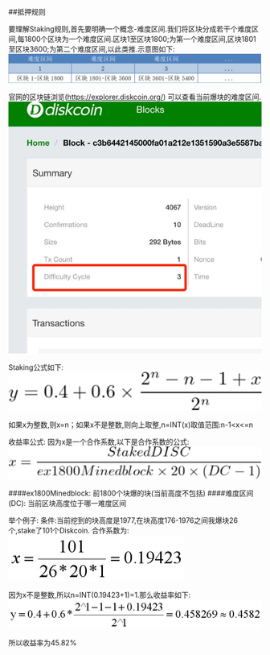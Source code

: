 ##抵押规则

要理解Staking规则,首先要明确一个概念-难度区间.我们将区块分成若干个难度区间,每1800个区块为一个难度区间.区块1至区块1800;为第一个难度区间,区块1801至区块3600;为第二个难度区间,以此类推.示意图如下:
![alt](image/difficultycycle.png)

官网的区块链浏览(https://explorer.diskcoin.org/) 可以查看当前爆块的难度区间.
![alt](image/ViewDC.jpg)

Staking公式如下:
![alt](image/RewardRatioFormula.png)

如果x为整数,则x=n；如果x不是整数,则向上取整,n=INT(x)取值范围:n-1<x<=n

收益率公式:
因为x是一个合作系数,以下是合作系数的公式:
![alt](image/CooperativeFactorFormula.jpg)

####ex1800Minedblock: 前1800个块爆的块(当前高度不包括)
####难度区间(DC): 当前区块高度位于哪一难度区间

举个例子:
条件:当前挖到的块高度是1977,在块高度176-1976之间我爆块26个,stake了101个Diskcoin.
合作系数为:
![alt](image/CooperativeFactorInExample.jpg)

因为x不是整数,所以n=INT(0.19423+1)=1.那么收益率如下:
![alt](image/RewardRatioInExample.jpg)

所以收益率为45.82%
